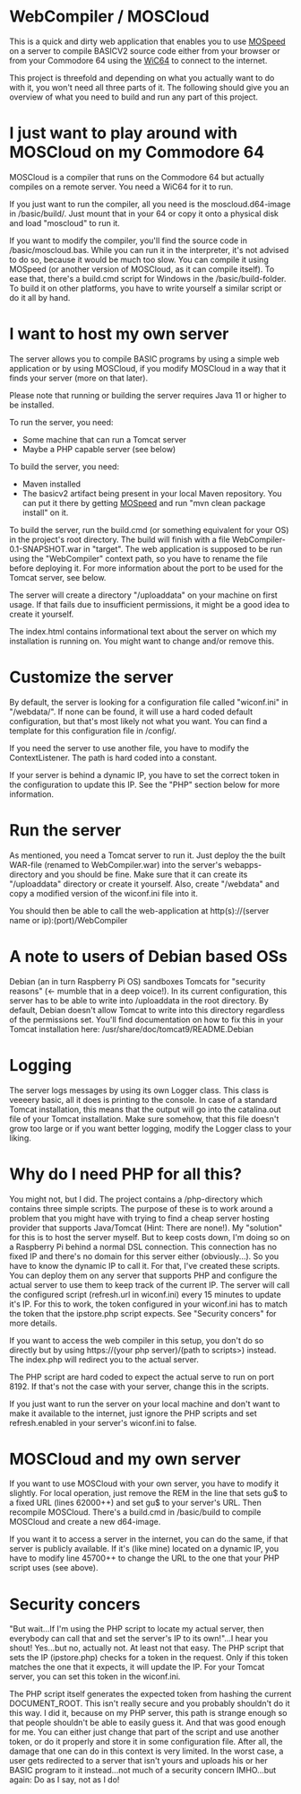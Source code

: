 # WebCompiler / MOSCloud

This is a quick and dirty web application that enables you to use <a href="https://github.com/EgonOlsen71/basicv2">MOSpeed</a> on a server to compile BASICV2 source code either from your browser or from your Commodore 64 using the <a href="https://www.wic64.de/">WiC64</a> to connect to the internet.

This project is threefold and depending on what you actually want to do with it, you won't need all three parts of it. The following should give you an overview of what you need to build and run any part of this project.

# I just want to play around with MOSCloud on my Commodore 64

MOSCloud is a compiler that runs on the Commodore 64 but actually compiles on a remote server. You need a WiC64 for it to run.

If you just want to run the compiler, all you need is the moscloud.d64-image in /basic/build/. Just mount that in your 64 or copy it onto a physical disk and load "moscloud" to run it.

If you want to modify the compiler, you'll find the source code in /basic/moscloud.bas. While you can run it in the interpreter, it's not advised to do so, because it would be much too slow. You can compile it using MOSpeed (or another version of MOSCloud, as it can compile itself). To ease that, there's a build.cmd script for Windows in the /basic/build-folder. To build it on other platforms, you have to write yourself a similar script or do it all by hand.

# I want to host my own server

The server allows you to compile BASIC programs by using a simple web application or by using MOSCloud, if you modify MOSCloud in a way that it finds your server (more on that later).

Please note that running or building the server requires Java 11 or higher to be installed.

To run the server, you need:

* Some machine that can run a Tomcat server
* Maybe a PHP capable server (see below)

To build the server, you need:

* Maven installed
* The basicv2 artifact being present in your local Maven repository. You can put it there by getting <a href="https://github.com/EgonOlsen71/basicv2">MOSpeed</a> and run "mvn clean package install" on it.

To build the server, run the build.cmd (or something equivalent for your OS) in the project's root directory. The build will finish with a file WebCompiler-0.1-SNAPSHOT.war in "target". The web application is supposed to be run using the "WebCompiler" context path, so you have to rename the file before deploying it. For more information about the port to be used for the Tomcat server, see below.

The server will create a directory "/uploaddata" on your machine on first usage. If that fails due to insufficient permissions, it might be a good idea to create it yourself.

The index.html contains informational text about the server on which my installation is running on. You might want to change and/or remove this.

# Customize the server

By default, the server is looking for a configuration file called "wiconf.ini" in "/webdata/". If none can be found, it will use a hard coded default configuration, but that's most likely not what you want. You can find a template for this configuration file in /config/.

If you need the server to use another file, you have to modify the ContextListener. The path is hard coded into a constant.

If your server is behind a dynamic IP, you have to set the correct token in the configuration to update this IP. See the "PHP" section below for more information.

# Run the server

As mentioned, you need a Tomcat server to run it. Just deploy the the built WAR-file (renamed to WebCompiler.war) into the server's webapps-directory and you should be fine. Make sure that it can create its "/uploaddata" directory or create it yourself. Also, create "/webdata" and copy a modified version of the wiconf.ini file into it.
 
You should then be able to call the web-application at http(s)://(server name or ip):(port)/WebCompiler

# A note to users of Debian based OSs

Debian (an in turn Raspberry Pi OS) sandboxes Tomcats for "security reasons" (<- mumble that in a deep voice!). In its current configuration, this server has to be able to write into /uploaddata in the root directory. By default, Debian doesn't allow Tomcat to write into this directory regardless of the permissions set. You'll find documentation on how to fix this in your Tomcat installation here: /usr/share/doc/tomcat9/README.Debian

# Logging

The server logs messages by using its own Logger class. This class is veeeery basic, all it does is printing to the console. In case of a standard Tomcat installation, this means that the output will go into the catalina.out file of your Tomcat installation. Make sure somehow, that this file doesn't grow too large or if you want better logging, modify the Logger class to your liking.

# Why do I need PHP for all this?

You might not, but I did. The project contains a /php-directory which contains three simple scripts. The purpose of these is to work around a problem that you might have with trying to find a cheap server hosting provider that supports Java/Tomcat (Hint: There are none!). My "solution" for this is to host the server myself. But to keep costs down, I'm doing so on a Raspberry Pi behind a normal DSL connection. This connection has no fixed IP and there's no domain for this server either (obviously...). So you have to know the dynamic IP to call it. For that, I've created these scripts. You can deploy them on any server that supports PHP and configure the actual server to use them to keep track of the current IP. The server will call the configured script (refresh.url in wiconf.ini) every 15 minutes to update it's IP. For this to work, the token configured in your wiconf.ini has to match the token that the ipstore.php script expects. See "Security concers" for more details.

If you want to access the web compiler in this setup, you don't do so directly but by using https://(your php server)/(path to scripts>) instead. The index.php will redirect you to the actual server.

The PHP script are hard coded to expect the actual serve to run on port 8192. If that's not the case with your server, change this in the scripts.

If you just want to run the server on your local machine and don't want to make it available to the internet, just ignore the PHP scripts and set refresh.enabled in your server's wiconf.ini to false.

# MOSCloud and my own server

If you want to use MOSCloud with your own server, you have to modify it slightly. For local operation, just remove the REM in the line that sets gu\$ to a fixed URL (lines 62000++) and set gu\$ to your server's URL. Then recompile MOSCloud. There's a build.cmd in /basic/build to compile MOSCloud and create a new d64-image.

If you want it to access a server in the internet, you can do the same, if that server is publicly available. If it's (like mine) located on a dynamic IP, you have to modify line 45700++ to change the URL to the one that your PHP script uses (see above).

# Security concers

"But wait...If I'm using the PHP script to locate my actual server, then everybody can call that and set the server's IP to its own!"...I hear you shout! Yes...but no, actually not. At least not that easy. The PHP script that sets the IP (ipstore.php) checks for a token in the request. Only if this token matches the one that it expects, it will update the IP. For your Tomcat server, you can set this token in the wiconf.ini.

The PHP script itself generates the expected token from hashing the current DOCUMENT_ROOT. This isn't really secure and you probably shouldn't do it this way. I did it, because on my PHP server, this path is strange enough so that people shouldn't be able to easily guess it. And that was good enough for me. You can either just change that part of the script and use another token, or do it properly and store it in some configuration file. After all, the damage that one can do in this context is very limited. In the worst case, a user gets redirected to a server that isn't yours and uploads his or her BASIC program to it instead...not much of a security concern IMHO...but again: Do as I say, not as I do!





